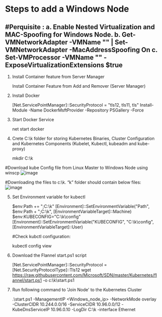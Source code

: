# Steps to add a Windows Node 
#Perquisite :
a. Enable Nested Virtualization and MAC-Spoofing for Windows Node.
b. Get-VMNetworkAdapter -VMName "<name>" | Set-VMNetworkAdapter -MacAddressSpoofing On
c. Set-VMProcessor -VMName "<name>" -ExposeVirtualizationExtensions $true
  --
  
1.  Install Container feature from Server Manager
  
     Install Container Feature from Add and Remover (Server Manager)
  
2. Install Docker 

    [Net.ServicePointManager]::SecurityProtocol = "tls12, tls11, tls"
    Install-Module -Name DockerMsftProvider -Repository PSGallery -Force

3. Start Docker Service 
  
    net start docker
  
4. Crete C:\k folder for storing Kubernetes Binaries, Cluster Configuration and Kubernetes Components (Kubelet, Kubectl, kubeadm and kube-proxy)

    mkdir C:\k
  
  #Download kube Config file from Linux Master to Windows Node using winscp
  ![image](https://user-images.githubusercontent.com/71546848/220454758-332bdc1b-e0c9-4560-8aef-ece78985d78a.png)

  #Downloading the files to c:\k. “k” folder should contain below files:
  ![image](https://user-images.githubusercontent.com/71546848/220454885-0830c8f0-57ae-4249-9d1b-af504eb84ec0.png)

5. Set Environment variable for kubectl
 
     $env:Path += ";C:\k"
     [Environment]::SetEnvironmentVariable("Path", $env:Path + ";C:\k", 
     [EnvironmentVariableTarget]::Machine)
     $env:KUBECONFIG="C:\k\config"
     [Environment]::SetEnvironmentVariable("KUBECONFIG", "C:\k\config", 
     [EnvironmentVariableTarget]::User)
  
   #Check kubctl configuration:
 
     kubectl config view

6. Download the Flannel start.ps1 script

    [Net.ServicePointManager]::SecurityProtocol = [Net.SecurityProtocolType]::Tls12
    wget https://raw.githubusercontent.com/Microsoft/SDN/master/Kubernetes/flannel/start.ps1 -o c:\k\start.ps1
  
7. Run following command to 'Join Node' to the Kubernetes Cluster

    .\start.ps1 -ManagementIP <Windows_node_ip> -NetworkMode overlay -ClusterCIDR 10.244.0.0/16 -ServiceCIDR 10.96.0.0/12 -KubeDnsServiceIP 10.96.0.10 -LogDir C:\k -interface Ethernet
